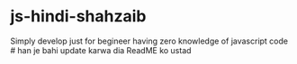 # js-hindi-shahzaib
Simply develop just for begineer having zero knowledge of javascript code #
han je bahi update karwa dia ReadME ko ustad 
